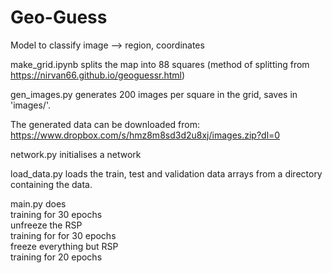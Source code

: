 # Geo-Guess
Model to classify image --> region, coordinates

make_grid.ipynb splits the map into 88 squares (method of splitting from https://nirvan66.github.io/geoguessr.html) 

gen_images.py generates 200 images per square in the grid, saves in 'images/'.

The generated data can be downloaded from:
https://www.dropbox.com/s/hmz8m8sd3d2u8xj/images.zip?dl=0


network.py initialises a network 

load_data.py loads the train, test and validation data arrays from a directory containing the data.

main.py does <br />
  training for 30 epochs <br />
  unfreeze the RSP <br />
  training for for 30 epochs <br />
  freeze everything but RSP <br />
  training for 20 epochs <br />
